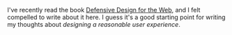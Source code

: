 I've recently read the book [Defensive Design for the Web][1], and I felt compelled to write about it here. I guess it's a good starting point for writing my thoughts about _designing a reasonable user experience_.

[1]: http://amzn.to/2aoGDKr
